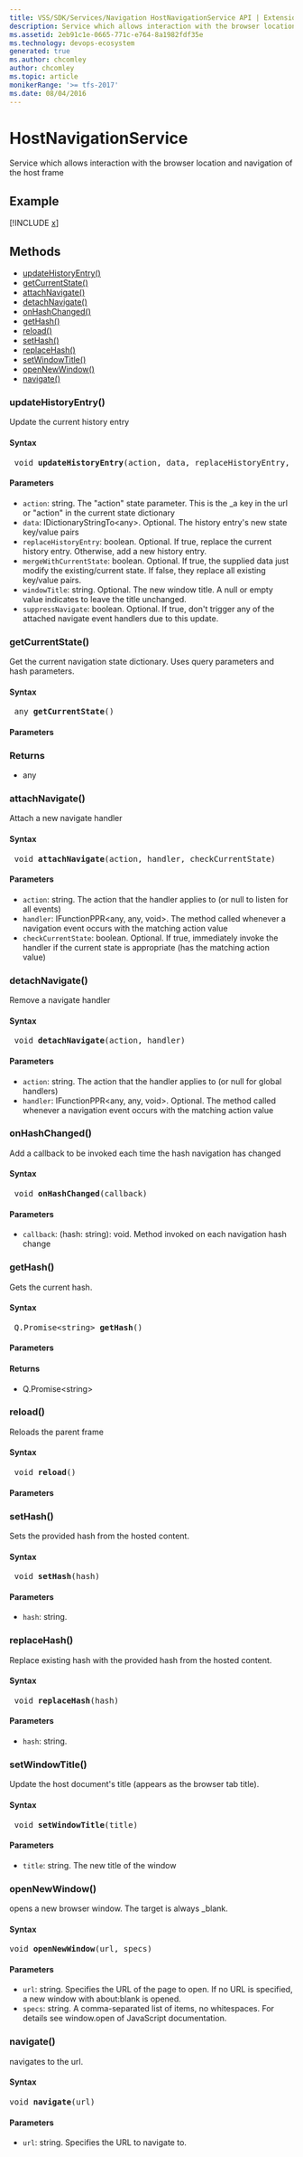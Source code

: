 ```yaml
---
title: VSS/SDK/Services/Navigation HostNavigationService API | Extensions for Azure DevOps Services
description: Service which allows interaction with the browser location and navigation of the host frame
ms.assetid: 2eb91c1e-0665-771c-e764-8a1982fdf35e
ms.technology: devops-ecosystem
generated: true
ms.author: chcomley
author: chcomley
ms.topic: article
monikerRange: '>= tfs-2017'
ms.date: 08/04/2016
---
```


# HostNavigationService

Service which allows interaction with the browser location and navigation of the host frame

## Example

[!INCLUDE [x](../../../../../../../../includes/extend/reference/samples/client-services/HostNavigationService.md)]

## Methods

* [updateHistoryEntry()](#method_updateHistoryEntry)
* [getCurrentState()](#method_getCurrentState)
* [attachNavigate()](#method_attachNavigate)
* [detachNavigate()](#method_detachNavigate)
* [onHashChanged()](#method_onHashChanged)
* [getHash()](#method_getHash)
* [reload()](#method_reload)
* [setHash()](#method_setHash)
* [replaceHash()](#method_replaceHash)
* [setWindowTitle()](#method_setWindowTitle)
* [openNewWindow()](#method_openNewWindow)
* [navigate()](#method_navigate)

<a name="method_updateHistoryEntry"></a>

### updateHistoryEntry()

Update the current history entry

#### Syntax

<pre class='syntax'>
 void <b>updateHistoryEntry</b>(action, data, replaceHistoryEntry, mergeWithCurrentState, windowTitle, suppressNavigate)
</pre>

#### Parameters

* `action`: string. The &quot;action&quot; state parameter. This is the \_a key in the url or &quot;action&quot; in the current state dictionary
* `data`: IDictionaryStringTo&lt;any&gt;. Optional. The history entry&#x27;s new state key/value pairs
* `replaceHistoryEntry`: boolean. Optional. If true, replace the current history entry. Otherwise, add a new history entry.
* `mergeWithCurrentState`: boolean. Optional. If true, the supplied data just modify the existing/current state. If false, they replace all existing key/value pairs.
* `windowTitle`: string. Optional. The new window title. A null or empty value indicates to leave the title unchanged.
* `suppressNavigate`: boolean. Optional. If true, don&#x27;t trigger any of the attached navigate event handlers due to this update.

<a name="method_getCurrentState"></a>

### getCurrentState()

Get the current navigation state dictionary. Uses query parameters and hash parameters.

#### Syntax

<pre class='syntax'>
 any <b>getCurrentState</b>()
</pre>

#### Parameters

### Returns

* any

<a name="method_attachNavigate"></a>

### attachNavigate()

Attach a new navigate handler

#### Syntax

<pre class='syntax'>
 void <b>attachNavigate</b>(action, handler, checkCurrentState)
</pre>

#### Parameters

* `action`: string. The action that the handler applies to (or null to listen for all events)
* `handler`: IFunctionPPR&lt;any, any, void&gt;. The method called whenever a navigation event occurs with the matching action value
* `checkCurrentState`: boolean. Optional. If true, immediately invoke the handler if the current state is appropriate (has the matching action value)

<a name="method_detachNavigate"></a>

### detachNavigate()

Remove a navigate handler

#### Syntax

<pre class='syntax'>
 void <b>detachNavigate</b>(action, handler)
</pre>

#### Parameters

* `action`: string. The action that the handler applies to (or null for global handlers)
* `handler`: IFunctionPPR&lt;any, any, void&gt;. Optional. The method called whenever a navigation event occurs with the matching action value

<a name="method_onHashChanged"></a>

### onHashChanged()

Add a callback to be invoked each time the hash navigation has changed

#### Syntax

<pre class='syntax'>
 void <b>onHashChanged</b>(callback)
</pre>

#### Parameters

* `callback`: (hash: string): void. Method invoked on each navigation hash change

<a name="method_getHash"></a>

### getHash()

Gets the current hash.

#### Syntax

<pre class='syntax'>
 Q.Promise&lt;string&gt; <b>getHash</b>()
</pre>

#### Parameters

#### Returns

* Q.Promise&lt;string&gt;

<a name="method_reload"></a>

### reload()

Reloads the parent frame

#### Syntax

<pre class='syntax'>
 void <b>reload</b>()
</pre>

#### Parameters

<a name="method_setHash"></a>

### setHash()

Sets the provided hash from the hosted content.

#### Syntax

<pre class='syntax'>
 void <b>setHash</b>(hash)
</pre>

#### Parameters

* `hash`: string.

<a name="method_replaceHash"></a>

### replaceHash()

Replace existing hash with the provided hash from the hosted content.

#### Syntax

<pre class='syntax'>
 void <b>replaceHash</b>(hash)
</pre>

#### Parameters

* `hash`: string.

<a name="method_setWindowTitle"></a>

### setWindowTitle()

Update the host document&#x27;s title (appears as the browser tab title).

#### Syntax

<pre class='syntax'>
 void <b>setWindowTitle</b>(title)
</pre>

#### Parameters

* `title`: string. The new title of the window

<a  name="method_openNewWindow"></a>

### openNewWindow()

opens a new browser window. The target is always \_blank.

#### Syntax

<pre  class='syntax'>
void <b>openNewWindow</b>(url, specs)
</pre>

#### Parameters

* `url`: string. Specifies the URL of the page to open. If no URL is specified, a new window with about:blank is opened.
* `specs`: string. A comma-separated list of items, no whitespaces. For details see window.open of JavaScript documentation.

<a  name="method_navigate"></a>

### navigate()

navigates to the url.

#### Syntax

<pre  class='syntax'>
void <b>navigate</b>(url)
</pre>

#### Parameters

* `url`: string. Specifies the URL to navigate to.
